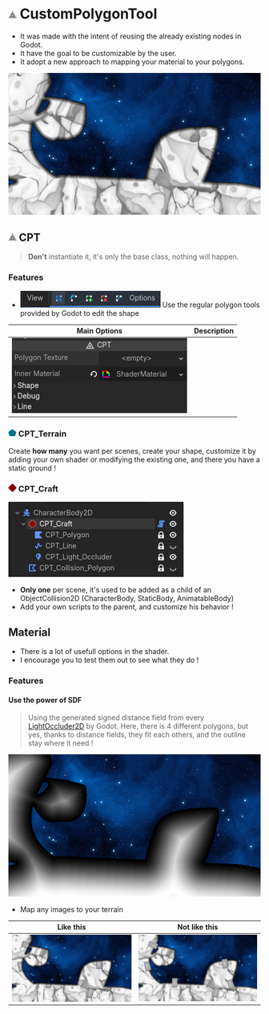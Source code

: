 # ![](addons/custom_polygon_tool/icons/cpt_icon.png) CustomPolygonTool
- It was made with the intent of reusing the already existing nodes in Godot.
- It have the goal to be customizable by the user.
- It adopt a new approach to mapping your material to your polygons.

![](git_images/scene_examples/demo_01.png)

## ![](addons/custom_polygon_tool/icons/cpt_icon.png) CPT
> **Don't** instantiate it, it's only the base class, nothing will happen.
### Features
- ![](git_images/cpt_examples/modify.png) Use the regular polygon tools provided by Godot to edit the shape

| Main Options | Description |
|-|-|
| ![](git_images/cpt_examples/cpt_options_00.png) |   |

### ![](addons/custom_polygon_tool/icons/cpt_terrain_icon.png) CPT_Terrain
Create **how many** you want per scenes, create your shape, customize it by adding your own shader or modifying the existing one, and there you have a static ground !

### ![](addons/custom_polygon_tool/icons/cpt_craft_icon.png) CPT_Craft
![](git_images/cpt_examples/cpt_craft_setup.png)
- **Only one** per scene, it's used to be added as a child of an ObjectCollision2D (CharacterBody, StaticBody, AnimatableBody)
- Add your own scripts to the parent, and customize his behavior !

## Material

- There is a lot of usefull options in the shader.
- I encourage you to test them out to see what they do !

### Features

#### Use the power of SDF
> Using the generated signed distance field from every [LightOccluder2D](https://docs.godotengine.org/en/stable/classes/class_lightoccluder2d.html#lightoccluder2d) by Godot.
Here, there is 4 different polygons, but yes, thanks to distance fields, they fit each others, and the outline stay where it need !

![](git_images/mat_examples/use_sdf.png)

- Map any images to your terrain

| Like this | Not like this |
|-|-|
| ![](git_images/scene_examples/demo_02.png) | ![](git_images/scene_examples/demo_03.png)



